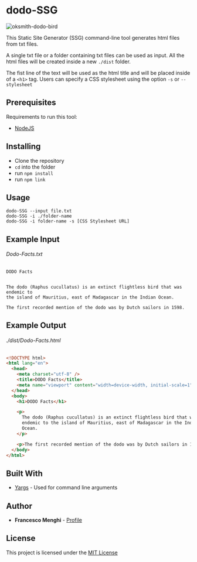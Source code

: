 # dodo-SSG

![oksmith-dodo-bird](https://user-images.githubusercontent.com/53121061/133529086-a9ef9617-3b50-488f-ac74-48b274eb90fd.jpg)

This Static Site Generator (SSG) command-line tool generates html files from txt files.

A single txt file or a folder containing txt files can be used as input.
All the html files will be created inside a new `./dist` folder.

The fist line of the text will be used as the html title and will be placed inside of a `<h1>` tag.
Users can specify a CSS stylesheet using the option `-s` or `--stylesheet`

## Prerequisites

Requirements to run this tool:

- [NodeJS](https://nodejs.org/en/)

## Installing

- Clone the repository
- `cd` into the folder
- run `npm install`
- run `npm link`

## Usage

```
dodo-SSG --input file.txt
dodo-SSG -i ./folder-name
dodo-SSG -i folder-name -s [CSS Stylesheet URL]
```

## Example Input

###### Dodo-Facts.txt

```
DODO Facts


The dodo (Raphus cucullatus) is an extinct flightless bird that was endemic to
the island of Mauritius, east of Madagascar in the Indian Ocean.

The first recorded mention of the dodo was by Dutch sailors in 1598.
```

## Example Output

###### ./dist/Dodo-Facts.html

```html
<!DOCTYPE html>
<html lang="en">
  <head>
    <meta charset="utf-8" />
    <title>DODO Facts</title>
    <meta name="viewport" content="width=device-width, initial-scale=1" />
  </head>
  <body>
    <h1>DODO Facts</h1>

    <p>
      The dodo (Raphus cucullatus) is an extinct flightless bird that was
      endemic to the island of Mauritius, east of Madagascar in the Indian
      Ocean.
    </p>

    <p>The first recorded mention of the dodo was by Dutch sailors in 1598.</p>
  </body>
</html>
```

## Built With

- [Yargs](https://github.com/yargs/yargs) - Used for command line arguments

## Author

- **Francesco Menghi** - [Profile](https://github.com/menghif)

## License

This project is licensed under the [MIT License](LICENSE)
